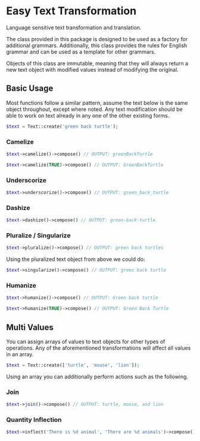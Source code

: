 Easy Text Transformation
=======

Language sensitive text transformation and translation.

The class provided in this package is designed to be used as a factory for additional grammars.
Additionally, this class provides the rules for English grammar and can be used as a template for
other grammars.

Objects of this class are immutable, meaning that they will always return a new text object with
modified values instead of modifying the original.

## Basic Usage

Most functions follow a similar pattern, assume the text below is the same object throughout,
except where noted.  Any text modification should be able to work on text already in any one
of the other existing forms.

```php
$text = Text::create('green back turtle');
```

### Camelize

```php
$text->camelize()->compose() // OUTPUT: greenBackTurtle
```

```php
$text->camelize(TRUE)->compose() // OUTPUT: GreenBackTurtle
```

### Underscorize

```php
$text->underscorize()->compose() // OUTPUT: green_back_turtle
```

### Dashize

```php
$text->dashize()->compose() // OUTPUT: green-back-turtle
```

### Pluralize / Singularize

```php
$text->pluralize()->compose() // OUTPUT: green back turtles
```

Using the pluralized text object from above we could do:

```php
$text->singularize()->compose() // OUTPUT: green back turtle
```

### Humanize

```php
$text->humanize()->compose() // OUTPUT: Green back turtle
```

```php
$text->humanize(TRUE)->compose() // OUTPUT: Green Back Turtle
```

## Multi Values

You can assign arrays of values to text objects for other types of operations.  Any of the
aforementioned transformations will affect all values in an array.

```php
$text = Text::create(['turtle', 'mouse', 'lion']);
```

Using an array you can additionally perform actions such as the following.

### Join

```php
$text->join()->compose() // OUTPUT: turtle, mouse, and lion
```

### Quantity Inflection

```php
$text->inflect('There is %d animal', 'There are %d animals')->compose() // OUTPUT: There are 3 animals
```
